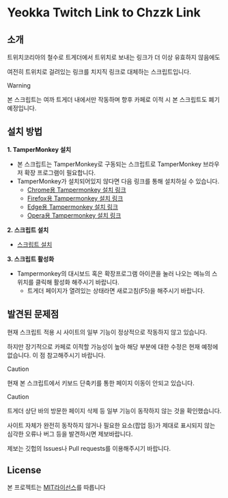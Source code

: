# Yeokka Twitch Link to Chzzk Link

## 소개

트위치코리아의 철수로 트게더에서 트위치로 보내는 링크가 더 이상 유효하지 않음에도

여전히 트위치로 걸려있는 링크를 치지직 링크로 대체하는 스크립트입니다.

>[!WARNING]
>본 스크립트는 여까 트게더 내에서만 작동하며 향후 카페로 이적 시 본 스크립트도 폐기예정입니다.

## 설치 방법
**1. TamperMonkey 설치**
  - 본 스크립트는 TamperMonkey로 구동되는 스크립트로 TamperMonkey 브라우저 확장 프로그램이 필요합니다.
  - TamperMonkey가 설치되어있지 않다면 다음 링크를 통해 설치하실 수 있습니다.
    - [Chrome용 Tampermonkey 설치 링크](https://chromewebstore.google.com/detail/tampermonkey/dhdgffkkebhmkfjojejmpbldmpobfkfo)
    - [Firefox용 Tampermonkey 설치 링크](https://addons.mozilla.org/en-US/firefox/addon/tampermonkey/)
    - [Edge용 Tampermonkey 설치 링크](https://microsoftedge.microsoft.com/addons/detail/iikmkjmpaadaobahmlepeloendndfphd)
    - [Opera용 Tampermonkey 설치 링크](https://addons.opera.com/en/extensions/details/tampermonkey-beta/)

**2.  스크립트 설치**
  - [스크립트 설치](https://github.com/maaxx-m/Yeokka-TGD-TwtichLink-to-ChzzkLink/blob/main/%ED%8A%B8%EA%B2%8C%EB%8D%94%20%EB%A7%81%ED%81%AC%20%EB%B3%80%EA%B2%BD.user.js?raw=true)


**3. 스크립트 활성화**
  - Tampermonkey의 대시보드 혹은 확장프로그램 아이콘을 눌러 나오는 메뉴의 스위치를 클릭해 활성화 해주시기 바랍니다.
    - 트게더 페이지가 열려있는 상태라면 새로고침(F5)을 해주시기 바랍니다.

## 발견된 문제점

현재 스크립트 적용 시 사이트의 일부 기능이 정상적으로 작동하지 않고 있습니다.

하지만 장기적으로 카페로 이적할 가능성이 높아 해당 부분에 대한 수정은 현재 예정에 없습니다. 이 점 참고해주시기 바랍니다.
>[!CAUTION]
>현재 본 스크립트에서 키보드 단축키를 통한 페이지 이동이 안되고 있습니다.

>[!CAUTION]
>트게더 상단 바의 방문한 페이지 삭제 등 일부 기능이 동작하지 않는 것을 확인했습니다.

사이트 자체가 완전히 동작하지 않거나 필요한 요소(팝업 등)가 제대로 표시되지 않는 심각한 오류나 버그 등을 발견하시면 제보바랍니다.

제보는 깃헙의 Issues나 Pull requests를 이용해주시기 바랍니다.

## License

본 프로젝트는 [MIT라이선스](https://github.com/maaxx-m/Yeokka-TGD-TwtichLink-to-ChzzkLink/blob/main/LICENSE)를 따릅니다
